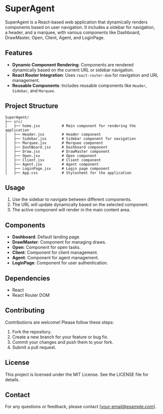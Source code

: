 # SuperAgent

SuperAgent is a React-based web application that dynamically renders components based on user navigation. It includes a sidebar for navigation, a header, and a marquee, with various components like Dashboard, DrawMaster, Open, Client, Agent, and LoginPage.

## Features

- **Dynamic Component Rendering**: Components are rendered dynamically based on the current URL or sidebar navigation.
- **React Router Integration**: Uses `react-router-dom` for navigation and URL management.
- **Reusable Components**: Includes reusable components like `Header`, `Sidebar`, and `Marquee`.

## Project Structure

```
SuperAgent/
├── src/
│   ├── home.jsx          # Main component for rendering the application
│   ├── Header.jsx        # Header component
│   ├── Sidebar.jsx       # Sidebar component for navigation
│   ├── Marquee.jsx       # Marquee component
│   ├── DashBoard.jsx     # Dashboard component
│   ├── Draw.jsx          # DrawMaster component
│   ├── Open.jsx          # Open component
│   ├── Client.jsx        # Client component
│   ├── Agent.jsx         # Agent component
│   ├── LoginPage.jsx     # Login page component
│   ├── App.css           # Stylesheet for the application
```

## Usage

1. Use the sidebar to navigate between different components.
2. The URL will update dynamically based on the selected component.
3. The active component will render in the main content area.

## Components

- **Dashboard**: Default landing page.
- **DrawMaster**: Component for managing draws.
- **Open**: Component for open tasks.
- **Client**: Component for client management.
- **Agent**: Component for agent management.
- **LoginPage**: Component for user authentication.

## Dependencies

- React
- React Router DOM

## Contributing

Contributions are welcome! Please follow these steps:

1. Fork the repository.
2. Create a new branch for your feature or bug fix.
3. Commit your changes and push them to your fork.
4. Submit a pull request.

## License

This project is licensed under the MIT License. See the LICENSE file for details.

## Contact

For any questions or feedback, please contact [your-email@example.com].

